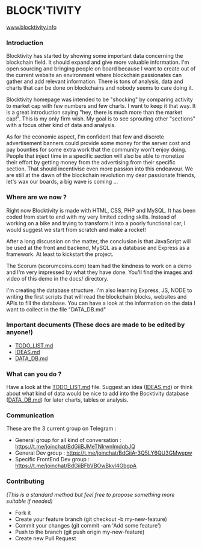 # BLOCK'TIVITY 

www.blocktivity.info

### Introduction

Blocktivity has started by showing some important data concerning the blockchain field. It should expand and give more valuable information. I'm open sourcing and bringing people on board because I want to create out of the current website an environment where blockchain passionates can gather and add relevant information. There is tons of analysis, data and charts that can be done on blockchains and nobody seems to care doing it. 

Blocktivity homepage was intended to be "shocking" by comparing activity to market cap with few numbers and few charts. I want to keep it that way. It is a great introduction saying "hey, there is much more than the market cap!". This is my only firm wish. My goal is to see sprouting other "sections" with a focus other kind of data and analysis. 

As for the economic aspect, I'm confident that few and discrete advertisement banners could provide some money for the server cost and pay bounties for some extra work that the community won't enjoy doing. People that inject time in a specific section will also be able to monetize their effort by getting money from the advertising from their specific section. That should incentivise even more passion into this endeavour.  We are still at the dawn of the blockchain revolution my dear passionate friends, let's wax our boards, a big wave is coming ... 

### Where are we now ?

Right now Blocktivity is made with HTML, CSS, PHP and MySQL. It has been coded from start to end with my very limited coding skills. Instead of working on a bike and trying to transform it into a poorly functional car, I would suggest we start from scratch and make a rocket!

After a long discussion on the matter, the conclusion is that JavaScript will be used at the front and backend, MySQL as a database and Express as a framework. At least to kickstart the project. 
 
The Scorum (scorumcoins.com) team had the kindness to work on a demo and I'm very impressed by what they have done. You'll find the images and video of this demo in the docs/ directory. 

I'm creating the database structure. 
I'm also learning Express, JS, NODE to writing the first scripts that will read the blockchain blocks, websites and APIs to fill the database. You can have a look at the information on the data I want to collect in the file "DATA_DB.md"

### Important documents (These docs are made to be edited by anyone!) 

- [TODO_LIST.md](https://github.com/EstefanTT/blocktivity/blob/master/TODO_LIST.md) 
- [IDEAS.md](https://github.com/EstefanTT/blocktivity/blob/master/TODO_LIST.md)   
- [DATA_DB.md](https://github.com/EstefanTT/blocktivity/blob/master/DATA_DB.md)   

### What can you do ? 

Have a look at the [TODO_LIST.md](https://github.com/EstefanTT/blocktivity/blob/master/TODO_LIST.md) file. Suggest an idea ([IDEAS.md](https://github.com/EstefanTT/blocktivity/blob/master/TODO_LIST.md)) or think about what kind of data would be nice to add into the Bocktivity database ([DATA_DB.md](https://github.com/EstefanTT/blocktivity/blob/master/DATA_DB.md)) for later charts, tables or analysis. 

### Communication 

These are the 3 current group on Telegram :

 - General group for all kind of conversation : https://t.me/joinchat/BdGiiBJMeTNlrwnImdqbJQ
 - General Dev group : https://t.me/joinchat/BdGiiA-3Q5LY6QU3GMwepw
 - Specific FrontEnd Dev group : https://t.me/joinchat/BdGiiBFbVBOwBkvl4GbgpA

### Contributing

*(This is a standard method but feel free to propose something more suitable if needed)*

 - Fork it
 - Create your feature branch (git checkout -b my-new-feature)
 - Commit your changes (git commit -am 'Add some feature')
 - Push to the branch (git push origin my-new-feature)
 - Create new Pull Request
